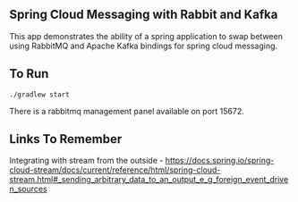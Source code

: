 Spring Cloud Messaging with Rabbit and Kafka 
----

This app demonstrates the ability of a spring application to swap between using RabbitMQ and Apache Kafka bindings 
for spring cloud messaging.

## To Run

`./gradlew start`

There is a rabbitmq management panel available on port 15672.

## Links To Remember

Integrating with stream from the outside - https://docs.spring.io/spring-cloud-stream/docs/current/reference/html/spring-cloud-stream.html#_sending_arbitrary_data_to_an_output_e_g_foreign_event_driven_sources
